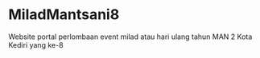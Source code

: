 # MiladMantsani8
Website portal perlombaan  event milad atau hari ulang tahun MAN 2 Kota Kediri yang ke-8

